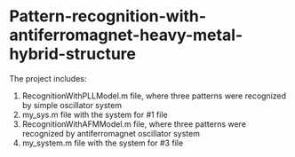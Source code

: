 # Pattern-recognition-with-antiferromagnet-heavy-metal-hybrid-structure

The project includes:
1) RecognitionWithPLLModel.m file, where three patterns were recognized by simple oscillator system
2) my_sys.m file with the system for #1 file
3) RecognitionWithAFMModel.m file, where three patterns were recognized by antiferromagnet oscillator system
4) my_system.m file with the system for #3 file
